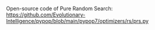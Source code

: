 Open-source code of Pure Random Search: https://github.com/Evolutionary-Intelligence/pypop/blob/main/pypop7/optimizers/rs/prs.py
